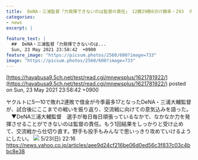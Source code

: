 ```yaml
---
title:  DeNA・三浦監督「力発揮できないのは監督の責任」　12勝29敗6分け勝率・293  の最下位で交流戦へ  
categories:
- news
excerpt: |
  
feature_text: |
  ##  DeNA・三浦監督「力発揮できないのは...
  Sun, 23 May 2021 23:58:42  +0900
feature_image: "https://picsum.photos/2560/600?image=733"
image: "https://picsum.photos/2560/600?image=733"
---
```


[https://hayabusa9.5ch.net/test/read.cgi/mnewsplus/1621781922/](https://hayabusa9.5ch.net/test/read.cgi/mnewsplus/1621781922/)
posted on Sun, 23 May 2021 23:58:42  +0900

<!--more-->

ヤクルトに5—10で敗れ2連敗で借金が今季最多17となったDeNA・三浦大輔監督が、試合後にここまでの戦いを振り返り、交流戦に向けての意気込みを語った。 　▼DeNA三浦大輔監督　選手が毎日毎日頑張っているなかで、なかなか力を発揮させることができないのは監督の責任。もう1回結果をしっかりと受け止めて、交流戦から仕切り直す。野手も投手もみんなで思いっきり攻めていけるようにしたい。 ![](https://i.imgur.com/T4zRXFi.jpg) 5/23(日) 22:16 https://news.yahoo.co.jp/articles/aee9d24cf216be06d0ed56c3f837c03c4bbc8e38
